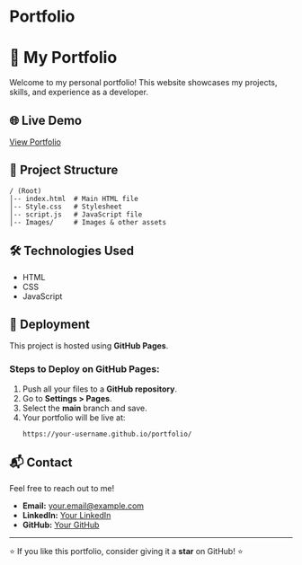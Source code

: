 # Portfolio
# 🚀 My Portfolio

Welcome to my personal portfolio! This website showcases my projects, skills, and experience as a developer.

## 🌐 Live Demo
[View Portfolio](https://SPV724.github.io/portfolio/)

## 📂 Project Structure
```
/ (Root)
│-- index.html  # Main HTML file
│-- Style.css   # Stylesheet
│-- script.js   # JavaScript file
│-- Images/     # Images & other assets
```

## 🛠️ Technologies Used
- HTML
- CSS
- JavaScript

## 🚀 Deployment
This project is hosted using **GitHub Pages**.

### Steps to Deploy on GitHub Pages:
1. Push all your files to a **GitHub repository**.
2. Go to **Settings > Pages**.
3. Select the **main** branch and save.
4. Your portfolio will be live at:
   ```
   https://your-username.github.io/portfolio/
   ```

## 📬 Contact
Feel free to reach out to me!
- **Email:** your.email@example.com
- **LinkedIn:** [Your LinkedIn](https://www.linkedin.com/in/sivaramakrishnacareergpt/)
- **GitHub:** [Your GitHub](https://github.com/SPV724)

---
⭐ If you like this portfolio, consider giving it a **star** on GitHub! ⭐


